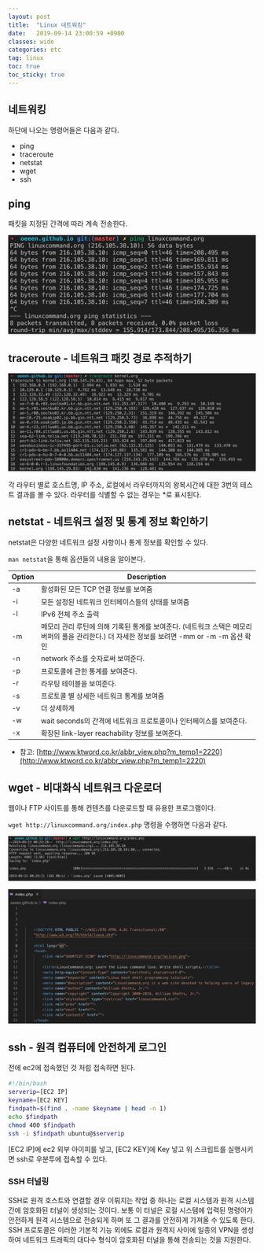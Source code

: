 ```yaml
---
layout: post
title:  "Linux 네트워킹"
date:   2019-09-14 23:00:59 +0900
classes: wide
categories: etc
tag: linux
toc: true
toc_sticky: true
---
```


## 네트워킹

하단에 나오는 명령어들은 다음과 같다.

- ping
- traceroute
- netstat
- wget
- ssh

## ping

패킷을 지정된 간격에 따라 계속 전송한다.

![ping](/assets/img/network/ping.png)

## traceroute - 네트워크 패킷 경로 추적하기

![traceroute](/assets/img/network/traceroute.png)

각 라우터 별로 호스트명, IP 주소, 로컬에서 라우터까지의 왕복시간에 대한 3번의 테스트 결과를 볼 수 있다. 라우터를 식별할 수 없는 경우는 *로 표시된다.

## netstat - 네트워크 설정 및 통계 정보 확인하기

netstat은 다양한 네트워크 설정 사항이나 통계 정보를 확인할 수 있다.

`man netstat`을 통해 옵션들의 내용을 알아본다.

Option | Description
--- | ---
-a | 활성화된 모든 TCP 연결 정보를 보여줌
-i | 모든 설정된 네트워크 인터페이스들의 상태를 보여줌
-l | IPv6 전체 주소 출력
-m | 메모리 관리 루틴에 의해 기록된 통계를 보여준다. (네트워크 스택은 메모리 버퍼의 풀을 관리한다.) 더 자세한 정보를 보려면 -mm or -m -m 옵션 확인
-n | network 주소를 숫자로써 보여준다.
-p | 프로토콜에 관한 통계를 보여준다.
-r | 라우팅 테이블을 보여준다.
-s | 프로토콜 별 상세한 네트워크 통계를 보여줌
-v | 더 상세하게
-w | wait seconds의 간격에 네트워크 프로토콜이나 인터페이스를 보여준다.
-x | 확장된 link-layer reachability 정보를 보여준다.

- 참고: [http://www.ktword.co.kr/abbr_view.php?m_temp1=2220](http://www.ktword.co.kr/abbr_view.php?m_temp1=2220)

## wget - 비대화식 네트워크 다운로더

웹이나 FTP 사이트를 통해 컨텐츠를 다운로드할 때 유용한 프로그램이다.

`wget http://linuxcommand.org/index.php` 명령을 수행하면 다음과 같다.

![wget](/assets/img/network/wget.png)

![wget result](/assets/img/network/wget_result.png)

## ssh - 원격 컴퓨터에 안전하게 로그인

전에 ec2에 접속했던 것 처럼 접속하면 된다.

```bash
#!/bin/bash
serverip=[EC2 IP]
keyname=[EC2 KEY]
findpath=$(find . -name $keyname | head -n 1)
echo $findpath
chmod 400 $findpath
ssh -i $findpath ubuntu@$serverip
```

[EC2 IP]에 ec2 외부 아이피를 넣고, [EC2 KEY]에 Key 넣고 위 스크립트를 실행시키면 ssh로 우분투에 접속할 수 있다.

### SSH 터널링

SSH로 원격 호스트와 연결할 경우 이뤄지는 작업 중 하나는 로컬 시스템과 원격 시스템 간에 암호화된 터널이 생성되는 것이다. 보통 이 터널은 로컬 시스템에 입력된 명령어가 안전하게 원격 시스템으로 전송되게 하며 또 그 결과를 안전하게 가져올 수 있도록 한다. SSH 프로토콜은 이러한 기본적 기능 외에도 로컬과 원격지 사이에 일종의 VPN을 생성하여 네트워크 트래픽의 대다수 형식이 암호화된 터널을 통해 전송되는 것을 지원한다.
